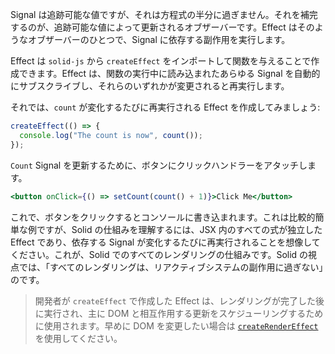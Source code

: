Signal は追跡可能な値ですが、それは方程式の半分に過ぎません。それを補完するのが、追跡可能な値によって更新されるオブザーバーです。Effect はそのようなオブザーバーのひとつで、Signal に依存する副作用を実行します。

Effect は `solid-js` から `createEffect` をインポートして関数を与えることで作成できます。Effect は、関数の実行中に読み込まれたあらゆる Signal を自動的にサブスクライブし、それらのいずれかが変更されると再実行します。

それでは、`count` が変化するたびに再実行される Effect を作成してみましょう:

```jsx
createEffect(() => {
  console.log("The count is now", count());
});
```

`Count` Signal を更新するために、ボタンにクリックハンドラーをアタッチします。

```jsx
<button onClick={() => setCount(count() + 1)}>Click Me</button>
```

これで、ボタンをクリックするとコンソールに書き込まれます。これは比較的簡単な例ですが、Solid の仕組みを理解するには、JSX 内のすべての式が独立した Effect であり、依存する Signal が変化するたびに再実行されることを想像してください。これが、Solid でのすべてのレンダリングの仕組みです。Solid の視点では、「すべてのレンダリングは、リアクティブシステムの副作用に過ぎない」のです。

> 開発者が `createEffect` で作成した Effect は、レンダリングが完了した後に実行され、主に DOM と相互作用する更新をスケジューリングするために使用されます。早めに DOM を変更したい場合は [`createRenderEffect`](https://www.solidjs.com/docs/latest/api#createrendereffect) を使用してください。
